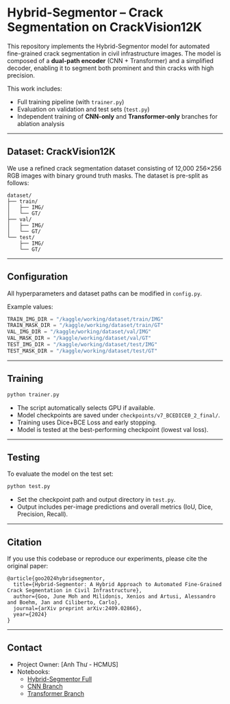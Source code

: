 
# Hybrid-Segmentor – Crack Segmentation on CrackVision12K

This repository implements the Hybrid-Segmentor model for automated fine-grained crack segmentation in civil infrastructure images. The model is composed of a **dual-path encoder** (CNN + Transformer) and a simplified decoder, enabling it to segment both prominent and thin cracks with high precision.

This work includes:

- Full training pipeline (with `trainer.py`)
- Evaluation on validation and test sets (`test.py`)
- Independent training of **CNN-only** and **Transformer-only** branches for ablation analysis

---

## Dataset: CrackVision12K

We use a refined crack segmentation dataset consisting of 12,000 256×256 RGB images with binary ground truth masks. The dataset is pre-split as follows:

```
dataset/
├── train/
│   ├── IMG/
│   └── GT/
├── val/
│   ├── IMG/
│   └── GT/
└── test/
    ├── IMG/
    └── GT/
```

---

## Configuration

All hyperparameters and dataset paths can be modified in `config.py`.

Example values:

```python
TRAIN_IMG_DIR = "/kaggle/working/dataset/train/IMG"
TRAIN_MASK_DIR = "/kaggle/working/dataset/train/GT"
VAL_IMG_DIR = "/kaggle/working/dataset/val/IMG"
VAL_MASK_DIR = "/kaggle/working/dataset/val/GT"
TEST_IMG_DIR = "/kaggle/working/dataset/test/IMG"
TEST_MASK_DIR = "/kaggle/working/dataset/test/GT"
```

---

## Training

```bash
python trainer.py
```

- The script automatically selects GPU if available.
- Model checkpoints are saved under `checkpoints/v7_BCEDICE0_2_final/`.
- Training uses Dice+BCE Loss and early stopping.
- Model is tested at the best-performing checkpoint (lowest val loss).

---

## Testing

To evaluate the model on the test set:

```bash
python test.py
```

- Set the checkpoint path and output directory in `test.py`.
- Output includes per-image predictions and overall metrics (IoU, Dice, Precision, Recall).

<!-- --- -->

<!-- ## Ablation Experiments

To isolate and evaluate the impact of each encoder branch, run:

```bash
# CNN-only mode
MODEL_TYPE = "cnn_only"

# Transformer-only mode
MODEL_TYPE = "transformer_only"

# Full hybrid (default)
MODEL_TYPE = "hybrid"
```

This is controlled via internal switches in `model.py` or passed via config. -->

<!-- --- -->

<!-- ## Results

We evaluated three configurations:

| Model              | Accuracy | Precision | Recall | Dice   | IoU   |
|-------------------|----------|-----------|--------|--------|--------|
| CNN-only          | 0.9627   | 0.7167    | 0.7480 | 0.7320 | 0.5773 |
| Transformer-only  | 0.9611   | 0.7188    | 0.7033 | 0.7110 | 0.5516 |
| **Hybrid (Full)** | **0.9689** | **0.8058** | **0.7280** | **0.7585** | **0.6177** |

These results confirm that the hybrid model outperforms both branches individually, especially in segmentation accuracy and precision.

--- -->

<!-- ## Qualitative Results

Examples of prediction results on diverse crack patterns:

- [x] Large continuous cracks (e.g. Hình 2,3)
- [x] Fine cracks in noisy background (e.g. Hình 1)
- [x] Multi-branching patterns and weak signals

![](figures/sample_preds.png) -->

---

## Citation

If you use this codebase or reproduce our experiments, please cite the original paper:

```
@article{goo2024hybridsegmentor,
  title={Hybrid-Segmentor: A Hybrid Approach to Automated Fine-Grained Crack Segmentation in Civil Infrastructure},
  author={Goo, June Moh and Milidonis, Xenios and Artusi, Alessandro and Boehm, Jan and Ciliberto, Carlo},
  journal={arXiv preprint arXiv:2409.02866},
  year={2024}
}
```

---

## Contact

- Project Owner: [Anh Thư - HCMUS]
- Notebooks:
  - [Hybrid-Segmentor Full](https://www.kaggle.com/code/thblanh/computervision-project)
  - [CNN Branch](https://www.kaggle.com/code/nhuttrang/cnn-branch)
  - [Transformer Branch](https://www.kaggle.com/code/nhuttrang/transformer-branch)
